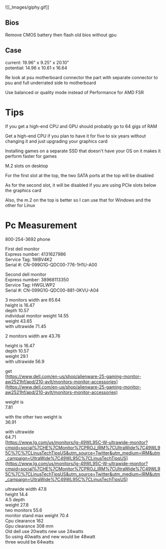![[_Images/giphy.gif]]

## Bios
Remove CMOS battery then flash old bios without gpu

## Case
current: 19.96" x 9.25" x 20.10"  
potential: 14.96 x 10.61 x 16.64


Re look at psu motherboard connector the part with separate connector to psu and full underrated side to motherboard


Use balanced or quality mode instead of Performance for AMD FSR 

# Tips

If you get a high-end CPU and GPU should probably go to 64 gigs of RAM  
  
Get a high-end CPU if you plan to have it for five to six years without changing it and just upgrading your graphics card  
  
Installing games on a separate SSD that doesn't have your OS on it makes it perform faster for games  
  
M.2 slots on desktop  
  
For the first slot at the top, the two SATA ports at the top will be disabled  
  
As for the second slot, it will be disabled if you are using PCIe slots below the graphics card  
  
Also, the m.2 on the top is better so I can use that for Windows and the other for Linux



# Pc Measurement

800-254-3692 phone  

First dell monitor  
Express number: 4131627986  
Service Tag: 1WBV4K2  
Serial #: CN-099G1G-QDC00-776-1H1U-A00  

Second dell monitor  
Express number: 38968113350  
Service Tag: HWGLWP2  
Serial #: CN-099G1G-QDC00-881-0KVU-A04  

3 monitors width are 65.64‬  
height is 16.47  
depth 10.57  
individual monitor weight 14.55  
weight 43.65‬  
with ultrawide 71.45  

2 monitors width are 43.76‬  

height is 16.47  
depth 10.57  
weight 29.1‬  
with ultrawide 56.9‬  

get  
[https://www.dell.com/en-us/shop/alienware-25-gaming-monitor-aw2521hf/apd/210-avlt/monitors-monitor-accessories](https://www.dell.com/en-us/shop/alienware-25-gaming-monitor-aw2521hf/apd/210-avlt/monitors-monitor-accessories)  

weight is  
7.81  

with the other two weight is  
36.91‬  

with ultrawide  
64.71  
[https://www.lg.com/us/monitors/lg-49WL95C-W-ultrawide-monitor?cmpid=social%7CHE%7CMonitor%7CPROJ_IRM%7CUltraWide%7C49WL95C%7C%7CLinusTechTipsUS&utm_source=Twitter&utm_medium=IRM&utm_campaign=UltraWide%7C49WL95C%7CLinusTechTipsUS](https://www.lg.com/us/monitors/lg-49WL95C-W-ultrawide-monitor?cmpid=social%7CHE%7CMonitor%7CPROJ_IRM%7CUltraWide%7C49WL95C%7C%7CLinusTechTipsUS&utm_source=Twitter&utm_medium=IRM&utm_campaign=UltraWide%7C49WL95C%7CLinusTechTipsUS)  

ultrawide width 47.8  
height 14.4  
4.5 depth  
weight 27.8  
two monitors 55.6‬  
monitor stand max weight 70.4‬  
Cpu clearance 162  
Gpu clearance 308 mm  
Old dell use 20watts new use 24watts  
So using 40watts and new would be 48watt  
three would be 64watts